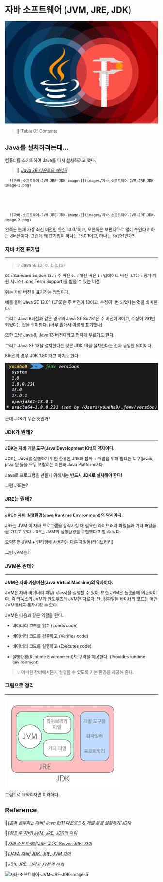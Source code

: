 # 자바 소프트웨어 (JVM, JRE, JDK)

![자바-소프트웨어-JVM-JRE-JDK-image-0](images/자바-소프트웨어-JVM-JRE-JDK-image-0.png)

> 📌 Table Of Contents



## Java를 설치하려는데...

컴퓨터를 초기화하여 Java를 다시 설치하려고 했다.

> 🔗 *[Java SE 다운로드 페이지](https://www.oracle.com/technetwork/java/javase/downloads/index.html)* 





   

      ![자바-소프트웨어-JVM-JRE-JDK-image-1](images/자바-소프트웨어-JVM-JRE-JDK-image-1.png)

      

   

      ![자바-소프트웨어-JVM-JRE-JDK-image-2](images/자바-소프트웨어-JVM-JRE-JDK-image-2.png)

      

왼쪽은 현재 가장 최신 버전인 듯한 13.0.1이고, 오른쪽은 보편적으로 많이 쓰인다고 하는 8버전이다. 그런데 왜 표기법이 하나는 13.0.1이고, 하나는 8u231인가?



### 자바 버전 표기법

---

> 💡 Java `SE` `13.` `0.` `1` `(LTS)` 

`SE` : Standard Edition
`13.` : 주 버전
`0.` : 개선 버전
`1` : 업데이트 버전
`(LTS)` : 장기 지원 서비스(Long Term Support)를 받을 수 있는 버전

위는 자바 버전을 표기하는 방법이다.

예를 들어 Java SE 13.0.1 (LTS)은 주 버전이 13이고, 수정이 1번 되었다는 것을 의미한다.

그리고 Java 8버전과 같은 경우의 Java SE 8u231은 주 버전이 8이고, 수정이 231번 되었다는 것을 의미한다. (너무 많아서 이렇게 표기했나)

또한 그냥 Java 8, Java 13 버전이라고 편하게 부르기도 한다.

그리고 Java SE 13을 설치한다는 것은 JDK 13을 설치한다는 것과 동일한 의미이다. 

8버전의 경우 JDK 1.8이라고 하기도 한다.

![자바-소프트웨어-JVM-JRE-JDK-image-3](images/자바-소프트웨어-JVM-JRE-JDK-image-3.png)

근데 JDK가 무슨 뜻인가?



### JDK가 뭔데?

---

__JDK는 자바 개발 도구(Java Development Kit)의 약자이다.__

JDK는 Java를 실행하기 위한 환경인 JRE와 함께 + 개발을 위해 필요한 도구(javac, java 등)들을 모두 포함하는 이른바 Java Platform이다.

Java로 프로그램을 만들기 위해서는 __반드시 JDK로 설치해야 한다!__

그럼 JRE는?



### JRE는 뭔데?

---

__JRE는 자바 실행환경(Java Runtime Environment)의 약자이다.__

JRE는 JVM 이 자바 프로그램을 동작시킬 때 필요한 라이브러리 파일들과 기타 파일들을 가지고 있다. JRE는 JVM의 실행환경을 구현했다고 할 수 있다.

요약하면 JVM + 런타임에 사용하는 다른 파일들(라이브러리)

그럼 JVM은?



### JVM은 뭔데?

---

__JVM은 자바 가상머신(Java Virtual Machine)의 약자이다.__

JVM은 자바 바이너리 파일(.class)을 실행할 수 있다. 또한 JVM은 플랫폼에 의존적이다. 즉 리눅스의 JVM과 윈도우즈의 JVM은 다르다. 단, 컴파일된 바이너리 코드는 어떤 JVM에서도 동작시킬 수 있다.

JVM은 다음과 같은 역할을 한다.

- 바이너리 코드를 읽고 (Loads code)

- 바이너리 코드를 검증하고 (Verifies code)

- 바이너리 코드를 실행하고 (Executes code)

- 실행환경(Runtime Environment)의 규격을 제공한다. (Provides runtime environment)

> 💡 어떠한 장비에서든지 실행될 수 있도록 기본 환경을 제공해 준다.



### 그림으로 정리

---

![자바-소프트웨어-JVM-JRE-JDK-image-4](images/자바-소프트웨어-JVM-JRE-JDK-image-4.png)

그림으로 요약하자면 이러하다.



## Reference

🔗*[[혼자 공부하는 자바] Java 8/11 다운로드 & 개발 환경 설정하기(JDK)](https://m.post.naver.com/viewer/postView.nhn?volumeNo=22725606&memberNo=25379965&searchKeyword=%EC%84%A4%EC%B9%98%EB%90%9C%EC%97%85%EB%8D%B0%EC%9D%B4%ED%8A%B8&searchRank=134)* 

🔗*[[점프 투 자바] JVM, JRE, JDK의 차이](https://wikidocs.net/257)* 

🔗*[자바 소프트웨어(JRE, JDK, Server-JRE) 차이](https://wanzargen.tistory.com/8?category=700063)* 

🔗*[[JAVA 자바] JDK, JRE, JVM 차이](https://arer.tistory.com/156)* 

🔗*[JDK, JRE, 그리고 JVM의 차이](https://tworab.tistory.com/13)* 



![자바-소프트웨어-JVM-JRE-JDK-image-5](https://notion-ga.ohwhos.now.sh/collect?tid=UA-159972507-1&host=www.notion.so&page=/JVM-JRE-JDK-6735f56995594cb8b0ce80ddeebb1f53)

